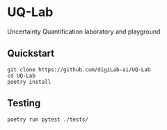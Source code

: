 # UQ-Lab

Uncertainty Quantification laboratory and playground


## Quickstart

```shell
git clone https://github.com/digiLab-ai/UQ-Lab
cd UQ-Lab
poetry install
```

## Testing

```shell
poetry run pytest ./tests/
```
